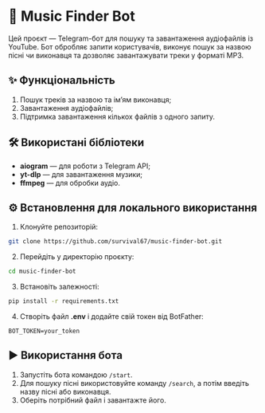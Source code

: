# 🎵 Music Finder Bot

Цей проєкт — Telegram-бот для пошуку та завантаження аудіофайлів із YouTube. Бот обробляє запити користувачів, виконує пошук за назвою пісні чи виконавця та дозволяє завантажувати треки у форматі MP3.

## ✨ Функціональність

1. Пошук треків за назвою та ім’ям виконавця;
2. Завантаження аудіофайлів;
3. Підтримка завантаження кількох файлів з одного запиту.

## 🛠 Використані бібліотеки

* **aiogram** — для роботи з Telegram API;
* **yt-dlp** — для завантаження музики;
* **ffmpeg** — для обробки аудіо.

## ⚙️ Встановлення для локального використання

1. Клонуйте репозиторій:

```bash
git clone https://github.com/survival67/music-finder-bot.git
```

2. Перейдіть у директорію проєкту:

```bash
cd music-finder-bot
```

3. Встановіть залежності:

```bash
pip install -r requirements.txt
```

4. Створіть файл **.env** і додайте свій токен від BotFather:

```env
BOT_TOKEN=your_token
```

## ▶️ Використання бота

1. Запустіть бота командою `/start`.
2. Для пошуку пісні використовуйте команду `/search`, а потім введіть назву пісні або виконавця.
3. Оберіть потрібний файл і завантажте його.
